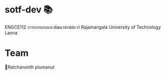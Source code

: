 # sotf-dev :books:
ENGCE112 การออกแบบและพัฒนาซอฟต์แวร์ 
Rajamangala University of Technology Lanna

# Team
:gem:Ratchanonth plumanut
